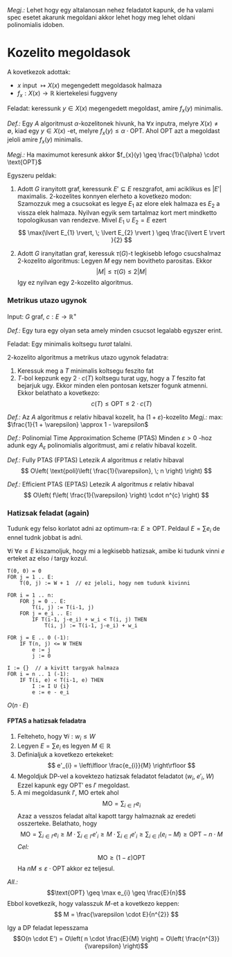 *Megj.:* Lehet hogy egy altalanosan nehez feladatot kapunk, de ha valami spec esetet akarunk megoldani akkor lehet hogy meg lehet oldani polinomialis idoben.

# Kozelito megoldasok
A kovetkezok adottak:
- $x$ input $\mapsto X(x)$ megengedett megoldasok halmaza
- $f_{x} : X(x) \to \mathbb{R}$  kiertekelesi fuggveny

Feladat: keressunk $y \in X(x)$ megengedett megoldast, amire $f_{x}(y)$ minimalis.

*Def.:* Egy $A$ algoritmust $\alpha$-kozelitonek hivunk, ha $\forall x$ inputra, melyre $X(x) \neq \emptyset$, kiad egy $y \in X(x)$ -et, melyre $f_{x}(y) \leq \alpha \cdot \text{OPT}$.
Ahol $\text{OPT}$ azt a megoldast jeloli amire $f_{x}(y)$ minimalis.

*Megj.:* Ha maximumot keresunk akkor $f_{x}(y) \geq \frac{1}{\alpha} \cdot \text{OPT}$

Egyszeru peldak:
1. Adott $G$ iranyitott graf, keressunk $E' \subseteq E$ reszgrafot, ami aciklikus es $\lvert E' \rvert$ maximalis.
$2$-kozelites konnyen elerheto a kovetkezo modon:
Szamozzuk meg a csucsokat es legye $E_{1}$ az elore elek halmaza es $E_{2}$ a vissza elek halmaza. Nyilvan egyik sem tartalmaz kort mert mindketto topologikusan van rendezve. Mivel $E_{1} \cup E_{2} = E$ ezert
$$
\max(\lvert E_{1} \rvert, \; \lvert E_{2} \rvert ) \geq \frac{\lvert E \rvert }{2}
$$

2. Adott $G$ iranyitatlan graf, keressuk $\tau(G)$-t legkisebb lefogo csucshalmaz
$2$-kozelito algoritmus:
Legyen $M$ egy nem bovitheto parositas. Ekkor 
$$
\lvert M \rvert  \leq \tau(G) \leq 2 \lvert M \rvert 
$$
Igy ez nyilvan egy $2$-kozelito algoritmus.

### Metrikus utazo ugynok
Input: $G$ graf, $c : E \to \mathbb{R}^{+}$

*Def.:* Egy tura egy olyan seta amely minden csucsot legalabb egyszer erint.

Feladat: Egy minimalis koltsegu *turat* talalni.

$2$-kozelito algoritmus a metrikus utazo ugynok feladatra:
1. Keressuk meg a $T$ minimalis koltsegu feszito fat
2. $T$-bol kepzunk egy $2 \cdot c(T)$   koltsegu turat ugy, hogy a $T$ feszito fat bejarjuk ugy. Ekkor minden elen pontosan ketszer fogunk atmenni.
Ekkor belathato a kovetkezo:
$$
c(T) \leq \text{OPT} \leq 2 \cdot c(T)
$$

*Def.:* Az $A$ algoritmus $\varepsilon$ relativ hibaval kozelit, ha $(1 + \varepsilon)$-kozelito
*Megj.:* max: $\frac{1}{1 + \varepsilon} \approx 1 - \varepsilon$

*Def.:* Polinomial Time Approximation Scheme (PTAS)
Minden $\varepsilon > 0$ -hoz adunk egy $A_{\varepsilon}$ polinomialis algoritmust, ami $\varepsilon$ relativ hibaval kozelit.

*Def.:* Fully PTAS (FPTAS)
Letezik $A$ algoritmus $\varepsilon$ relativ hibaval
$$
O\left( \text{poli}\left( \frac{1}{\varepsilon}, \; n \right) \right)
$$

*Def.:* Efficient PTAS (EPTAS)
Letezik $A$ algoritmus $\varepsilon$ relativ hibaval
$$
O\left( f\left( \frac{1}{\varepsilon} \right) \cdot n^{c} \right)
$$


### Hatizsak feladat (again)
Tudunk egy felso korlatot adni az optimum-ra: $E \geq \text{OPT}$.
Peldaul $E = \sum e_{i}$ de ennel tudnk jobbat is adni.

$\forall i$ $\forall e \leq E$ kiszamoljuk, hogy mi a legkisebb hatizsak, amibe ki tudunk vinni $e$ erteket az elso $i$ targy kozul.

```
T(0, 0) = 0
FOR j = 1 .. E:
	T(0, j) := W + 1  // ez jeloli, hogy nem tudunk kivinni

FOR i = 1 .. n:
	FOR j = 0 .. E:
		T(i, j) := T(i-1, j)
	FOR j = e_i .. E:
		IF T(i-1, j-e_i) + w_i < T(i, j) THEN
			T(i, j) := T(i-1, j-e_i) + w_i

FOR j = E .. 0 (-1):
	IF T(n, j) <= W THEN
		e := j
		j := 0

I := {}  // a kivitt targyak halmaza
FOR i = n .. 1 (-1):
	IF T(i, e) < T(i-1, e) THEN
		I := I U {i}
		e := e - e_i
```
$O(n \cdot E)$


#### FPTAS a hatizsak feladatra
1. Felteheto, hogy $\forall i: w_{i} \leq W$
2. Legyen $E = \sum e_{i}$ es legyen $M \in \mathbb{R}$
3. Definialjuk a kovetkezo ertekeket:
$$
e'_{i} = \left\lfloor  \frac{e_{i}}{M}  \right\rfloor 
$$
4. Megoldjuk DP-vel a kovektezo hatizsak feladatot feladatot $(w_{i},\; e'_{i},\; W)$ 
Ezzel kapunk egy $\text{OPT}'$ es $I'$ megoldast.
5. A mi megoldasunk $I'$, $\text{MO}$ ertek ahol
$$
\text{MO} = \sum_{i \in I'}e_{i}
$$
Azaz a vesszos feladat altal kapott targy halmaznak az eredeti osszerteke.
Belathato, hogy
$$
\text{MO} = \sum_{i \in I'}e_{i} \geq M \cdot \sum_{i \in I'} e'_{i} \geq M \cdot \sum_{i \in I} e'_{i} \geq \sum_{i \in I} (e_{i} - M) \geq \text{OPT} - n \cdot M
$$
*Cel:*
$$\text{MO} \geq (1 - \varepsilon) \text{OPT}$$
Ha $nM \leq \varepsilon \cdot \text{OPT}$ akkor ez teljesul.

*All.:* 
$$\text{OPT} \geq \max e_{i} \geq \frac{E}{n}$$
Ebbol kovetkezik, hogy valasszuk $M$-et a kovetkezo keppen:
$$
M = \frac{\varepsilon \cdot E}{n^{2}}
$$

Igy a DP feladat lepesszama 
$$O(n \cdot E') = O\left( n \cdot \frac{E}{M} \right) = O\left( \frac{n^{3}}{\varepsilon} \right)$$









